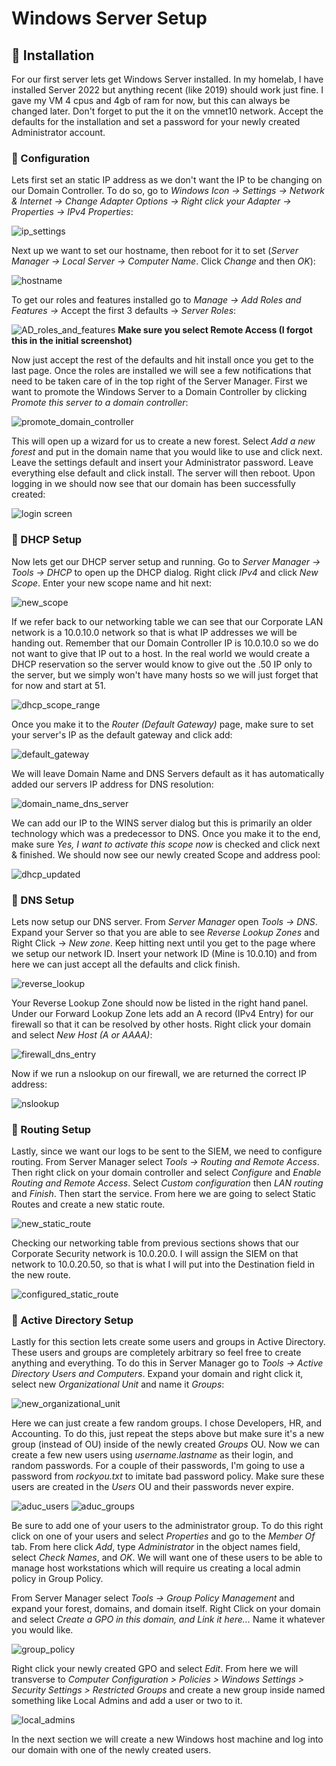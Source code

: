 # **Windows Server Setup**

## 🔹 Installation

For our first server lets get Windows Server installed. In my homelab, I have installed Server 2022 but anything recent (like 2019) should work just fine. I gave my VM 4 cpus and 4gb of ram for now, but this can always be changed later. Don't forget to put the it on the vmnet10 network. Accept the defaults for the installation and set a password for your newly created Administrator account.

### 🔹 Configuration

Lets first set an static IP address as we don't want the IP to be changing on our Domain Controller. To do so, go to *Windows Icon -> Settings -> Network & Internet -> Change Adapter Options -> Right click your Adapter -> Properties -> IPv4 Properties*:

![ip_settings](https://github.com/alexh200/blue-team-homelab/blob/main/infrastructure_setup/images/windows_server_setup/domaincontroller_ip_settings.PNG?raw=true)

Next up we want to set our hostname, then reboot for it to set (*Server Manager -> Local Server -> Computer Name*. Click *Change* and then *OK*): 

![hostname](https://github.com/alexh200/blue-team-homelab/blob/main/infrastructure_setup/images/windows_server_setup/hostname.PNG?raw=true)

To get our roles and features installed go to *Manage -> Add Roles and Features ->* Accept the first 3 defaults -> *Server Roles*:

![AD_roles_and_features](https://github.com/alexh200/blue-team-homelab/blob/main/infrastructure_setup/images/windows_server_setup/roles_and_features.PNG?raw=true)
**Make sure you select Remote Access (I forgot this in the initial screenshot)**

Now just accept the rest of the defaults and hit install once you get to the last page. Once the roles are installed we will see a few notifications that need to be taken care of in the top right of the Server Manager. First we want to promote the Windows Server to a Domain Controller by clicking *Promote this server to a domain controller*:

![promote_domain_controller](https://github.com/alexh200/blue-team-homelab/blob/main/infrastructure_setup/images/windows_server_setup/promote_domain_controller.PNG?raw=true)

This will open up a wizard for us to create a new forest. Select *Add a new forest* and put in the domain name that you would like to use and click next. Leave the settings default and insert your Administrator password. Leave everything else default and click install. The server will then reboot. Upon logging in we should now see that our domain has been successfully created:

![login screen](https://github.com/alexh200/blue-team-homelab/blob/main/infrastructure_setup/images/windows_server_setup/login_screen.PNG?raw=true)

### 🔹 DHCP Setup

Now lets get our DHCP server setup and running. Go to *Server Manager -> Tools -> DHCP* to open up the DHCP dialog. Right click *IPv4* and click *New Scope*. Enter your new scope name and hit next:

![new_scope](https://github.com/alexh200/blue-team-homelab/blob/main/infrastructure_setup/images/windows_server_setup/new_scope.PNG?raw=true)

If we refer back to our networking table we can see that our Corporate LAN network is a 10.0.10.0 network so that is what IP addresses we will be handing out. Remember that our Domain Controller IP is 10.0.10.0 so we do not want to give that IP out to a host. In the real world we would create a DHCP reservation so the server would know to give out the .50 IP only to the server, but we simply won't have  many hosts so we will just forget that for now and start at 51.

![dhcp_scope_range](https://github.com/alexh200/blue-team-homelab/blob/main/infrastructure_setup/images/windows_server_setup/dhcp_scope_range.PNG?raw=true)

Once you make it to the *Router (Default Gateway)* page, make sure to set your server's IP as the default gateway and click add: 

 ![default_gateway](https://github.com/alexh200/blue-team-homelab/blob/main/infrastructure_setup/images/windows_server_setup/default_gateway.PNG?raw=true)

We will leave Domain Name and DNS Servers default as it has automatically added our servers IP address for DNS resolution:

 ![domain_name_dns_server](https://github.com/alexh200/blue-team-homelab/blob/main/infrastructure_setup/images/windows_server_setup/domain_name_dns_server.PNG?raw=true)

We can add our IP to the WINS server dialog but this is primarily an older technology which was a predecessor to DNS. Once you make it to the end, make sure *Yes, I want to activate this scope now* is checked and click next & finished. We should now see our newly created Scope and address pool:

 ![dhcp_updated](https://github.com/alexh200/blue-team-homelab/blob/main/infrastructure_setup/images/windows_server_setup/dhcp_updated.PNG?raw=true)

### 🔹 DNS Setup

Lets now setup our DNS server. From *Server Manager* open *Tools -> DNS*. Expand your Server so that you are able to see *Reverse Lookup Zones* and Right Click -> *New zone*. Keep hitting next until you get to the page where we setup our network ID. Insert your network ID (Mine is 10.0.10) and from here we can just accept all the defaults and click finish.

![reverse_lookup](https://github.com/alexh200/blue-team-homelab/blob/main/infrastructure_setup/images/windows_server_setup/reverse_lookup.PNG?raw=true)

Your Reverse Lookup Zone should now be listed in the right hand panel. Under our Forward Lookup Zone lets add an A record (IPv4 Entry) for our firewall so that it can be resolved by other hosts. Right click your domain and select *New Host (A or AAAA)*:

![firewall_dns_entry](https://github.com/alexh200/blue-team-homelab/blob/main/infrastructure_setup/images/windows_server_setup/firewall_dns_entry.PNG?raw=true)

Now if we run a nslookup on our firewall, we are returned the correct IP address:

![nslookup](https://github.com/alexh200/blue-team-homelab/blob/main/infrastructure_setup/images/windows_server_setup/nslookup.PNG?raw=true)

### 🔹 Routing Setup

Lastly, since we want our logs to be sent to the SIEM, we need to configure routing. From Server Manager select *Tools -> Routing and Remote Access*. Then right click on your domain controller and select *Configure* and *Enable Routing and Remote Access*. Select *Custom configuration* then *LAN routing* and *Finish*. Then start the service. From here we are going to select Static Routes and create a new static route. 

![new_static_route](https://github.com/alexh200/blue-team-homelab/blob/main/infrastructure_setup/images/windows_server_setup/new_static_route.PNG?raw=true)

Checking our networking table from previous sections shows that our Corporate Security network is 10.0.20.0. I will assign the SIEM on that network to 10.0.20.50, so that is what I will put into the Destination field in the new route. 

![configured_static_route](https://github.com/alexh200/blue-team-homelab/blob/main/infrastructure_setup/images/windows_server_setup/configured_static_route.PNG?raw=true)

### 🔹 Active Directory Setup

Lastly for this section lets create some users and groups in Active Directory. These users and groups are completely arbitrary so feel free to create anything and everything. To do this in Server Manager go to *Tools -> Active Directory Users and Computers*. Expand your domain and right click it, select new *Organizational Unit* and name it *Groups*:

![new_organizational_unit](https://github.com/alexh200/blue-team-homelab/blob/main/infrastructure_setup/images/windows_server_setup/new_ou.PNG?raw=true)

Here we can just create a few random groups. I chose Developers, HR, and Accounting. To do this, just repeat the steps above but make sure it's a new group (instead of OU) inside of the newly created *Groups* OU. Now we can create a few new users using *username.lastname* as their login, and random passwords. For a couple of their passwords, I'm going to use a password from *rockyou.txt* to imitate bad password policy. Make sure these users are created in the *Users* OU and their passwords never expire.

![aduc_users](https://github.com/alexh200/blue-team-homelab/blob/main/infrastructure_setup/images/windows_server_setup/aduc_users.PNG?raw=true)
![aduc_groups](https://github.com/alexh200/blue-team-homelab/blob/main/infrastructure_setup/images/windows_server_setup/aduc_groups.PNG?raw=true)

Be sure to add one of your users to the administrator group. To do this right click on one of your users and select *Properties* and go to the *Member Of* tab. From here click *Add*, type *Administrator* in the object names field,  select *Check Names*, and *OK*. We will want one of these users to be able to manage host workstations which will require us creating a local admin policy in Group Policy.

From Server Manager select *Tools -> Group Policy Management* and expand your forest, domains, and domain itself. Right Click on your domain and select *Create a GPO in this domain, and Link it here...* Name it whatever you would like.

![group_policy](https://github.com/alexh200/blue-team-homelab/blob/main/infrastructure_setup/images/windows_server_setup/group_policy.PNG?raw=true)

Right click your newly created GPO and select *Edit*. From here we will transverse to *Computer Configuration > Policies > Windows Settings > Security Settings > Restricted Groups* and create a new group inside named something like Local Admins and add a user or two to it. 

![local_admins](https://github.com/alexh200/blue-team-homelab/blob/main/infrastructure_setup/images/windows_server_setup/local_admins.PNG?raw=true)

In the next section we will create a new Windows host machine and log into our domain with one of the newly created users.
